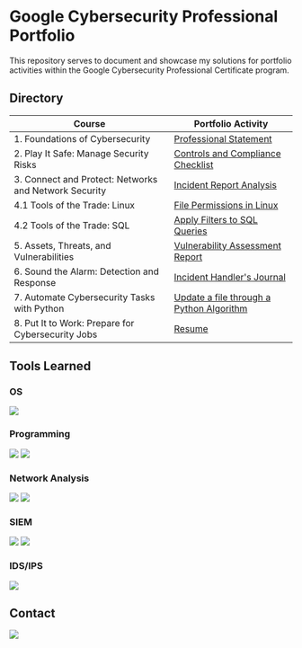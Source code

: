 # Google Cybersecurity Professional Portfolio

This repository serves to document and showcase my solutions for portfolio activities within the Google Cybersecurity Professional Certificate program.

## Directory

| Course                                         | Portfolio Activity         |
|-----------------------------------------------|----------------------------|
| 1. Foundations of Cybersecurity | <a href="1. Professional Statement">Professional Statement</a>|
| 2. Play It Safe: Manage Security Risks | <a href="2. Controls and Compliance Checklist">Controls and Compliance Checklist</a>|
| 3. Connect and Protect: Networks and Network Security | <a href="3. Incident Report Analysis">Incident Report Analysis</a>|
| 4.1 Tools of the Trade: Linux | <a href="4.1 File Permissions in Linux">File Permissions in Linux</a>|
| 4.2 Tools of the Trade: SQL | <a href="4.2 Apply Filters to SQL Queries">Apply Filters to SQL Queries</a>|
| 5. Assets, Threats, and Vulnerabilities | <a href="5. Vulnerability Assessment Report">Vulnerability Assessment Report</a>|
| 6. Sound the Alarm: Detection and Response | <a href="6. Incident Handler's Journal">Incident Handler's Journal</a>|
| 7. Automate Cybersecurity Tasks with Python | <a href="7. Update a file through a Python Algorithm">Update a file through a Python Algorithm</a>|
| 8. Put It to Work: Prepare for Cybersecurity Jobs | <a href="8. Resume">Resume</a>|

## Tools Learned

### OS
<div>
    <img src="https://img.shields.io/badge/-Kali_Linux-557C94?&style=for-the-badge&logo=Kali%20Linux&logoColor=white" />
</div>

### Programming
<div>
    <img src="https://img.shields.io/badge/-Python-3776AB?&style=for-the-badge&logo=Python&logoColor=white" />
    <img src="https://img.shields.io/badge/-SQL-4479A1?&style=for-the-badge&logo=SQL&logoColor=white" />
</div>

### Network Analysis
<div>
    <img src="https://img.shields.io/badge/-Wireshark-1679A7?&style=for-the-badge&logo=Wireshark&logoColor=white" />
    <img src="https://img.shields.io/badge/-tcpdump-777BB4?&style=for-the-badge&logo=linux&logoColor=white" />
</div>

### SIEM
<div>
    <img src="https://img.shields.io/badge/-Splunk-000000?&style=for-the-badge&logo=Splunk&logoColor=white" />
    <img src="https://img.shields.io/badge/-Google_Chronicle-4285F4?&style=for-the-badge&logo=Google%20Chronicle&logoColor=white" />
</div>

### IDS/IPS
<div>
    <img src="https://img.shields.io/badge/-Suricata-EF3B2D?&style=for-the-badge&logo=Suricata&logoColor=white" />
</div>

## Contact
<div>
    <a href="https://www.linkedin.com/in/limsonglip/"><img src="https://img.shields.io/badge/-LinkedIn-0072b1?&style=for-the-badge&logo=linkedin&logoColor=white" /></a>
</div>
